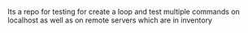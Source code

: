 Its a repo for testing
for create a loop and test multiple commands
on localhost as well as on remote servers which are in inventory
